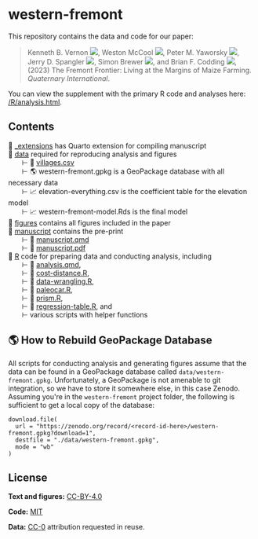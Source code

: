 
# western-fremont  

<!-- badges: start -->

<!-- badges: end -->

This repository contains the data and code for our paper:

> Kenneth B. Vernon
> [![](https://orcid.org/sites/default/files/images/orcid_16x16.png)](https://orcid.org/0000-0003-0098-5092),
> Weston McCool
> [![](https://orcid.org/sites/default/files/images/orcid_16x16.png)](https://orcid.org/0000-0003-3190-470X),
> Peter M. Yaworsky
> [![](https://orcid.org/sites/default/files/images/orcid_16x16.png)](https://orcid.org/0000-0002-4620-9569),
> Jerry D. Spangler
> [![](https://orcid.org/sites/default/files/images/orcid_16x16.png)](https://orcid.org/0000-0002-0316-310X),
> Simon Brewer
> [![](https://orcid.org/sites/default/files/images/orcid_16x16.png)](https://orcid.org/0000-0002-6810-1911),
> and Brian F. Codding
> [![](https://orcid.org/sites/default/files/images/orcid_16x16.png)](https://orcid.org/0000-0001-7977-8568),
> (2023) The Fremont Frontier: Living at the Margins of Maize Farming.
> *Quaternary International*.

You can view the supplement with the primary R code and analyses here: [/R/analysis.html](/R/analysis.html).

## Contents  

📂 [_extensions](/_extensions) has Quarto extension for compiling manuscript  
📂 [data](/data) required for reproducing analysis and figures  
&emsp;&emsp;&RightTee; 💾 [villages.csv](data/villages.csv)  
&emsp;&emsp;&RightTee; 🌎 western-fremont.gpkg is a GeoPackage database with all necessary data  
&emsp;&emsp;&RightTee; 📈 elevation-everything.csv is the coefficient table for the elevation model  
&emsp;&emsp;&RightTee; 📈 western-fremont-model.Rds is the final model  
📂 [figures](/figures) contains all figures included in the paper  
📂 [manuscript](/manuscript) contains the pre-print  
&emsp;&emsp;&RightTee; 📄 [manuscript.qmd](/manuscript/manuscript.qmd)  
&emsp;&emsp;&RightTee; 📄 [manuscript.pdf](/manuscript/manuscript.pdf)  
📂 [R](/R) code for preparing data and conducting analysis, including  
&emsp;&emsp;&RightTee; 📄 [analysis.qmd](/R/analysis.qmd),  
&emsp;&emsp;&RightTee; 📄 [cost-distance.R](/R/cost-distance.R),  
&emsp;&emsp;&RightTee; 📄 [data-wrangling.R](/R/data-wrangling.R),  
&emsp;&emsp;&RightTee; 📄 [paleocar.R](/R/paleocar.R),  
&emsp;&emsp;&RightTee; 📄 [prism.R](/R/prism.R),  
&emsp;&emsp;&RightTee; 📄 [regression-table.R](/R/regression-table.R), and  
&emsp;&emsp;&RightTee; various scripts with helper functions  

## 🌎 How to Rebuild GeoPackage Database  

All scripts for conducting analysis and generating figures assume that
the data can be found in a GeoPackage database called
`data/western-fremont.gpkg`. Unfortunately, a GeoPackage is not amenable
to git integration, so we have to store it somewhere else, in this case
Zenodo. Assuming you're in the `western-fremont` project folder, the following
is sufficient to get a local copy of the database:  

```
download.file(
  url = "https://zenodo.org/record/<record-id-here>/western-fremont.gpkg?download=1", 
  destfile = "./data/western-fremont.gpkg", 
  mode = "wb"
)
```

## License  

**Text and figures:** [CC-BY-4.0](http://creativecommons.org/licenses/by/4.0/)

**Code:** [MIT](LICENSE.md)

**Data:** [CC-0](http://creativecommons.org/publicdomain/zero/1.0/)
attribution requested in reuse.
